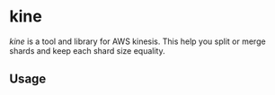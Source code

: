 kine
====
*kine* is a tool and library for AWS kinesis. This help you split or merge shards and keep each shard size equality.

## Usage
